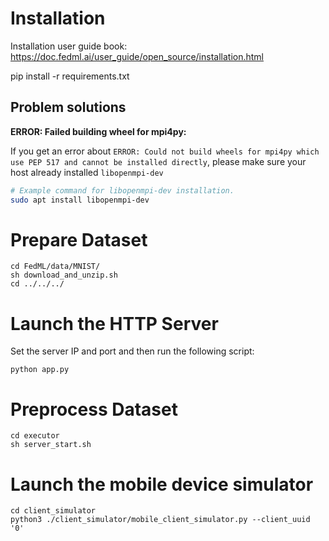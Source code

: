 # Installation
Installation user guide book: https://doc.fedml.ai/user_guide/open_source/installation.html

pip install -r requirements.txt

## Problem solutions
**ERROR: Failed building wheel for mpi4py:**

If you get an error about `ERROR: Could not build wheels for mpi4py which use PEP 517 and cannot be installed directly`, please make sure your host already installed `libopenmpi-dev`
```bash
# Example command for libopenmpi-dev installation.
sudo apt install libopenmpi-dev 
```

# Prepare Dataset
```
cd FedML/data/MNIST/
sh download_and_unzip.sh
cd ../../../
```

# Launch the HTTP Server
Set the server IP and port and then run the following script:
```
python app.py
```

# Preprocess Dataset
```
cd executor
sh server_start.sh
```

# Launch the mobile device simulator
```
cd client_simulator
python3 ./client_simulator/mobile_client_simulator.py --client_uuid '0'
```
